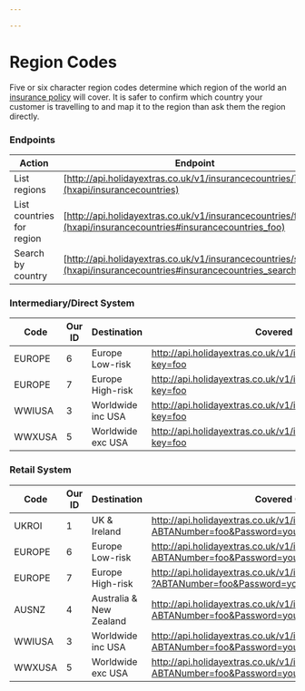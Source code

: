 ```yaml
---

---
```


# Region Codes

Five or six character region codes determine which region of the world an [insurance policy](hxapi/insurance) will cover. It is safer to confirm which country your customer is travelling to and map it to the region than ask them the region directly.

### Endpoints

 | Action                    | Endpoint                                                                                                          | Method | 
 | ------                    | --------                                                                                                          | ------ | 
 | List regions              | [http://api.holidayextras.co.uk/v1/insurancecountries/](hxapi/insurancecountries)                                 | GET    | 
 | List countries for region | [http://api.holidayextras.co.uk/v1/insurancecountries/foo](hxapi/insurancecountries#insurancecountries_foo)       | GET    | 
 | Search by country         | [http://api.holidayextras.co.uk/v1/insurancecountries/search](hxapi/insurancecountries#insurancecountries_search) | GET    | 

### Intermediary/Direct System

 | Code   | Our ID | Destination       | Covered Countries                                                       | 
 | ----   | ------ | -----------       | -----------------                                                       | 
 | EUROPE | 6      | Europe Low-risk   | http://api.holidayextras.co.uk/v1/insurancecountries/EUROPELOW?key=foo  | 
 | EUROPE | 7      | Europe High-risk  | http://api.holidayextras.co.uk/v1/insurancecountries/EUROPEHIGH?key=foo | 
 | WWIUSA | 3      | Worldwide inc USA | http://api.holidayextras.co.uk/v1/insurancecountries/WWIUSA?key=foo     | 
 | WWXUSA | 5      | Worldwide exc USA | http://api.holidayextras.co.uk/v1/insurancecountries/WWXUSA?key=foo     | 

### Retail System

 | Code   | Our ID | Destination             | Covered Countries                                                                                    | 
 | ----   | ------ | -----------             | -----------------                                                                                    | 
 | UKROI  | 1      | UK & Ireland            | http://api.holidayextras.co.uk/v1/insurancecountries/UKROI?ABTANumber=foo&Password=yourpassword      | 
 | EUROPE | 6      | Europe Low-risk         | http://api.holidayextras.co.uk/v1/insurancecountries/EUROPELOW?ABTANumber=foo&Password=yourpassword  | 
 | EUROPE | 7      | Europe High-risk        | http://api.holidayextras.co.uk/v1/insurancecountries/EUROPEHIGH?ABTANumber=foo&Password=yourpassword | 
 | AUSNZ  | 4      | Australia & New Zealand | http://api.holidayextras.co.uk/v1/insurancecountries/AUSNZ?ABTANumber=foo&Password=yourpassword      | 
 | WWIUSA | 3      | Worldwide inc USA       | http://api.holidayextras.co.uk/v1/insurancecountries/WWIUSA?ABTANumber=foo&Password=yourpassword     | 
 | WWXUSA | 5      | Worldwide exc USA       | http://api.holidayextras.co.uk/v1/insurancecountries/WWXUSA?ABTANumber=foo&Password=yourpassword     | 

